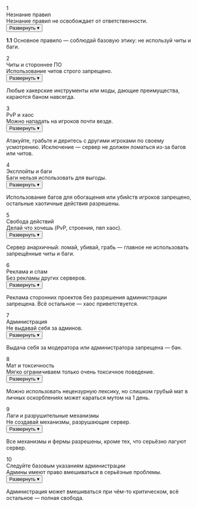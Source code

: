 <!-- Rule 1 -->
<article class="card" data-i="1">
  <div class="head">
    <div class="num">1</div>
    <div class="meta">
      <div class="ttl">Незнание правил</div>
      <div class="short">Незнание правил не освобождает от ответственности.</div>
    </div>
    <button class="toggle" aria-expanded="false">Развернуть ▾</button>
  </div>
  <div class="detail" id="d-1">
    <p><strong>1.1</strong> Основное правило — соблюдай базовую этику: не используй читы и баги.</p>
  </div>
</article>

<!-- Rule 2 -->
<article class="card" data-i="2">
  <div class="head">
    <div class="num">2</div>
    <div class="meta">
      <div class="ttl">Читы и стороннее ПО</div>
      <div class="short">Использование читов строго запрещено.</div>
    </div>
    <button class="toggle" aria-expanded="false">Развернуть ▾</button>
  </div>
  <div class="detail" id="d-2">
    <p>Любые хакерские инструменты или моды, дающие преимущества, караются баном навсегда.</p>
  </div>
</article>

<!-- Rule 3 -->
<article class="card" data-i="3">
  <div class="head">
    <div class="num">3</div>
    <div class="meta">
      <div class="ttl">PvP и хаос</div>
      <div class="short">Можно нападать на игроков почти везде.</div>
    </div>
    <button class="toggle" aria-expanded="false">Развернуть ▾</button>
  </div>
  <div class="detail" id="d-3">
    <p>Атакуйте, грабьте и деритесь с другими игроками по своему усмотрению. Исключение — сервер не должен ломаться из-за багов или читов.</p>
  </div>
</article>

<!-- Rule 4 -->
<article class="card" data-i="4">
  <div class="head">
    <div class="num">4</div>
    <div class="meta">
      <div class="ttl">Эксплойты и баги</div>
      <div class="short">Баги нельзя использовать для выгоды.</div>
    </div>
    <button class="toggle" aria-expanded="false">Развернуть ▾</button>
  </div>
  <div class="detail" id="d-4">
    <p>Использование багов для обогащения или убийств игроков запрещено, остальные хаотичные действия разрешены.</p>
  </div>
</article>

<!-- Rule 5 -->
<article class="card" data-i="5">
  <div class="head">
    <div class="num">5</div>
    <div class="meta">
      <div class="ttl">Свобода действий</div>
      <div class="short">Делай что хочешь (PvP, строения, пвп хаос).</div>
    </div>
    <button class="toggle" aria-expanded="false">Развернуть ▾</button>
  </div>
  <div class="detail" id="d-5">
    <p>Сервер анархичный: ломай, убивай, грабь — главное не использовать запрещённые читы и баги.</p>
  </div>
</article>

<!-- Rule 6 -->
<article class="card" data-i="6">
  <div class="head">
    <div class="num">6</div>
    <div class="meta">
      <div class="ttl">Реклама и спам</div>
      <div class="short">Без рекламы других серверов.</div>
    </div>
    <button class="toggle" aria-expanded="false">Развернуть ▾</button>
  </div>
  <div class="detail" id="d-6">
    <p>Реклама сторонних проектов без разрешения администрации запрещена. Всё остальное — хаос приветствуется.</p>
  </div>
</article>

<!-- Rule 7 -->
<article class="card" data-i="7">
  <div class="head">
    <div class="num">7</div>
    <div class="meta">
      <div class="ttl">Администрация</div>
      <div class="short">Не выдавай себя за админов.</div>
    </div>
    <button class="toggle" aria-expanded="false">Развернуть ▾</button>
  </div>
  <div class="detail" id="d-7">
    <p>Выдача себя за модератора или администратора запрещена — бан.</p>
  </div>
</article>

<!-- Rule 8 -->
<article class="card" data-i="8">
  <div class="head">
    <div class="num">8</div>
    <div class="meta">
      <div class="ttl">Мат и токсичность</div>
      <div class="short">Мягко ограничиваем только очень токсичное поведение.</div>
    </div>
    <button class="toggle" aria-expanded="false">Развернуть ▾</button>
  </div>
  <div class="detail" id="d-8">
    <p>Можно использовать нецензурную лексику, но слишком грубый мат в личных оскорблениях может караться мутом на 1 день.</p>
  </div>
</article>

<!-- Rule 9 -->
<article class="card" data-i="9">
  <div class="head">
    <div class="num">9</div>
    <div class="meta">
      <div class="ttl">Лаги и разрушительные механизмы</div>
      <div class="short">Не создавай механизмы, разрушающие сервер.</div>
    </div>
    <button class="toggle" aria-expanded="false">Развернуть ▾</button>
  </div>
  <div class="detail" id="d-9">
    <p>Все механизмы и фермы разрешены, кроме тех, что серьёзно лагуют сервер.</p>
  </div>
</article>

<!-- Rule 10 -->
<article class="card" data-i="10">
  <div class="head">
    <div class="num">10</div>
    <div class="meta">
      <div class="ttl">Следуйте базовым указаниям администрации</div>
      <div class="short">Админы имеют право вмешиваться в серьёзные проблемы.</div>
    </div>
    <button class="toggle" aria-expanded="false">Развернуть ▾</button>
  </div>
  <div class="detail" id="d-10">
    <p>Администрация может вмешиваться при чём-то критическом, всё остальное — полная свобода.</p>
</div>
